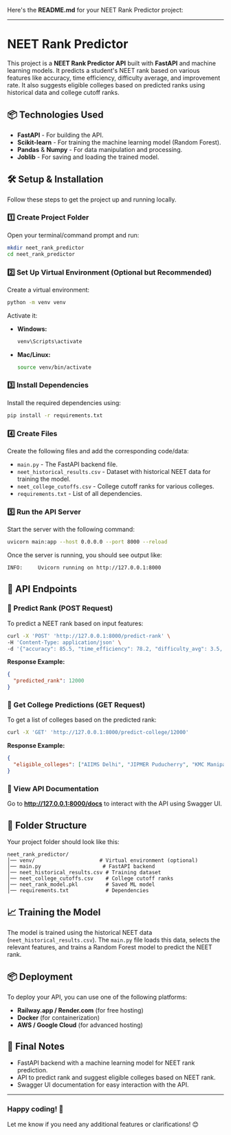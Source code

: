 Here's the **README.md** for your NEET Rank Predictor project:

---

# NEET Rank Predictor

This project is a **NEET Rank Predictor API** built with **FastAPI** and machine learning models. It predicts a student's NEET rank based on various features like accuracy, time efficiency, difficulty average, and improvement rate. It also suggests eligible colleges based on predicted ranks using historical data and college cutoff ranks.

## 📦 **Technologies Used**
- **FastAPI** - For building the API.
- **Scikit-learn** - For training the machine learning model (Random Forest).
- **Pandas** & **Numpy** - For data manipulation and processing.
- **Joblib** - For saving and loading the trained model.

## 🛠 **Setup & Installation**

Follow these steps to get the project up and running locally.

### 1️⃣ **Create Project Folder**
Open your terminal/command prompt and run:
```bash
mkdir neet_rank_predictor
cd neet_rank_predictor
```

### 2️⃣ **Set Up Virtual Environment (Optional but Recommended)**
Create a virtual environment:
```bash
python -m venv venv
```
Activate it:
- **Windows:**
  ```bash
  venv\Scripts\activate
  ```
- **Mac/Linux:**
  ```bash
  source venv/bin/activate
  ```

### 3️⃣ **Install Dependencies**
Install the required dependencies using:
```bash
pip install -r requirements.txt
```

### 4️⃣ **Create Files**
Create the following files and add the corresponding code/data:

- `main.py` - The FastAPI backend file.
- `neet_historical_results.csv` - Dataset with historical NEET data for training the model.
- `neet_college_cutoffs.csv` - College cutoff ranks for various colleges.
- `requirements.txt` - List of all dependencies.

### 5️⃣ **Run the API Server**
Start the server with the following command:
```bash
uvicorn main:app --host 0.0.0.0 --port 8000 --reload
```

Once the server is running, you should see output like:
```
INFO:     Uvicorn running on http://127.0.0.1:8000
```

## 📡 **API Endpoints**

### **🔹 Predict Rank (POST Request)**
To predict a NEET rank based on input features:

```bash
curl -X 'POST' 'http://127.0.0.1:8000/predict-rank' \
-H 'Content-Type: application/json' \
-d '{"accuracy": 85.5, "time_efficiency": 78.2, "difficulty_avg": 3.5, "improvement_rate": 4.2}'
```

**Response Example:**
```json
{
  "predicted_rank": 12000
}
```

### **🔹 Get College Predictions (GET Request)**
To get a list of colleges based on the predicted rank:

```bash
curl -X 'GET' 'http://127.0.0.1:8000/predict-college/12000'
```

**Response Example:**
```json
{
  "eligible_colleges": ["AIIMS Delhi", "JIPMER Puducherry", "KMC Manipal"]
}
```

### **🔹 View API Documentation**
Go to **http://127.0.0.1:8000/docs** to interact with the API using Swagger UI.

## 📁 **Folder Structure**
Your project folder should look like this:

```
neet_rank_predictor/
│── venv/                     # Virtual environment (optional)
│── main.py                    # FastAPI backend
│── neet_historical_results.csv # Training dataset
│── neet_college_cutoffs.csv    # College cutoff ranks
│── neet_rank_model.pkl         # Saved ML model
│── requirements.txt            # Dependencies
```

## 📈 **Training the Model**

The model is trained using the historical NEET data (`neet_historical_results.csv`). The `main.py` file loads this data, selects the relevant features, and trains a Random Forest model to predict the NEET rank.

## 📦 **Deployment**

To deploy your API, you can use one of the following platforms:
- **Railway.app / Render.com** (for free hosting)
- **Docker** (for containerization)
- **AWS / Google Cloud** (for advanced hosting)

## 🎯 **Final Notes**
- FastAPI backend with a machine learning model for NEET rank prediction.
- API to predict rank and suggest eligible colleges based on NEET rank.
- Swagger UI documentation for easy interaction with the API.

---

### Happy coding! 🎉  
Let me know if you need any additional features or clarifications! 😊